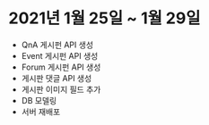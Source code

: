 # 2021년 1월 25일 ~ 1월 29일

- QnA 게시펀 API 생성
- Event 게시펀 API 생성
- Forum 게시펀 API 생성
- 게시판 댓글 API 생성
- 게시판 이미지 필드 추가
- DB 모델링
- 서버 재배포
